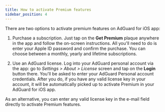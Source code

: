 ```yaml
---
title: How to activate Premium features
sidebar_position: 4
---
```


There are two options to activate premium features on AdGuard for iOS app:

1) Purchase a subscription. Just tap on the **Get Premium** plaque anywhere in the app and follow the on-screen instructions. All you'll need to do is enter your Apple ID password and confirm the purchase. You can choose between a monthly, yearly and lifetime subscriptions.

2) Use an AdGuard license. Log into your AdGuard personal account via the app: go to *Settings > About > License* screen and tap on the **Login** button there. You'll be asked to enter your AdGuard Personal account credentials. After you do, if you have any valid license key in your account, it will be automatically picked up to activate Premium in your AdGuard for iOS app.

As an alternative, you can enter any valid license key in the e-mail field directly to activate Premium features.
